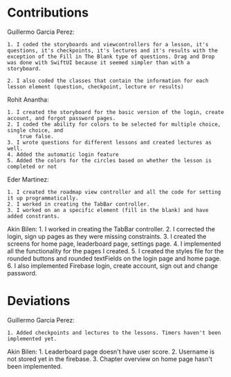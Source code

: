 #  Contributions

Guillermo Garcia Perez:

    1. I coded the storyboards and viewcontrollers for a lesson, it's questions, it's checkpoints, it's lectures and it's results with the exception of the Fill in The Blank type of questions. Drag and Drop was done with SwiftUI because it seemed simpler than with a storyboard.
    
    2. I also coded the classes that contain the information for each lesson element (question, checkpoint, lecture or results)
    
    
Rohit Anantha:

    1. I created the storyboard for the basic version of the login, create account, and forgot password pages.
    2. I coded the ability for colors to be selected for multiple choice, single choice, and
        true false.
    3. I wrote questions for different lessons and created lectures as well.
    4. Added the automatic login feature
    5. Added the colors for the circles based on whether the lesson is completed or not

Eder Martinez:

    1. I created the roadmap view controller and all the code for setting it up programmatically.
    2. I worked in creating the TabBar controller.
    3. I worked on an a specific element (fill in the blank) and have added constrants.

Akin Bilen:
    1. I worked in creating the TabBar controller.
    2. I corrected the login, sign up pages as they were missing constraints.
    3. I created the screens for home page, leaderboard page, settings page.
    4. I implemented all the functionality for the pages I created.
    5. I created the styles file for the rounded buttons and rounded textFields on the login page and home page.
    6. I also implemented Firebase login, create account, sign out and change password.

# Deviations

Guillermo Garcia Perez:

    1. Added checkpoints and lectures to the lessons. Timers haven't been implemented yet.

Akin Bilen:
    1. Leaderboard page doesn't have user score.
    2. Username is not stored yet in the firebase.
    3. Chapter overview on home page hasn't been implemented.
